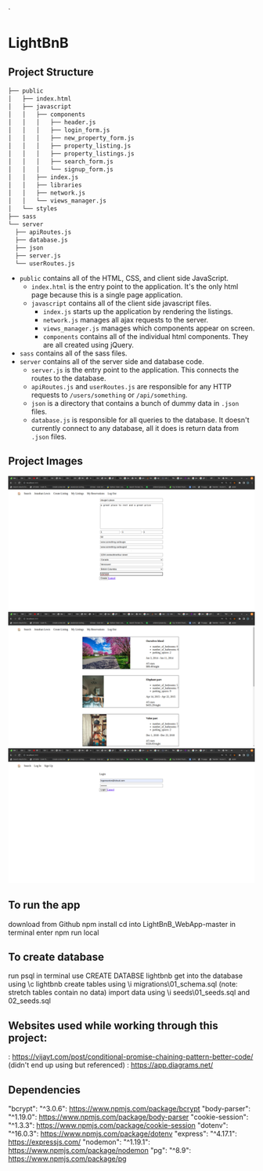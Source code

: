
`
# LightBnB

## Project Structure

```
├── public
│   ├── index.html
│   ├── javascript
│   │   ├── components 
│   │   │   ├── header.js
│   │   │   ├── login_form.js
│   │   │   ├── new_property_form.js
│   │   │   ├── property_listing.js
│   │   │   ├── property_listings.js
│   │   │   ├── search_form.js
│   │   │   └── signup_form.js
│   │   ├── index.js
│   │   ├── libraries
│   │   ├── network.js
│   │   └── views_manager.js
│   └── styles
├── sass
└── server
  ├── apiRoutes.js
  ├── database.js
  ├── json
  ├── server.js
  └── userRoutes.js
```

* `public` contains all of the HTML, CSS, and client side JavaScript. 
  * `index.html` is the entry point to the application. It's the only html page because this is a single page application.
  * `javascript` contains all of the client side javascript files.
    * `index.js` starts up the application by rendering the listings.
    * `network.js` manages all ajax requests to the server.
    * `views_manager.js` manages which components appear on screen.
    * `components` contains all of the individual html components. They are all created using jQuery.
* `sass` contains all of the sass files. 
* `server` contains all of the server side and database code.
  * `server.js` is the entry point to the application. This connects the routes to the database.
  * `apiRoutes.js` and `userRoutes.js` are responsible for any HTTP requests to `/users/something` or `/api/something`. 
  * `json` is a directory that contains a bunch of dummy data in `.json` files.
  * `database.js` is responsible for all queries to the database. It doesn't currently connect to any database, all it does is return data from `.json` files.

## Project Images
![Create a listing](images/createlisting.png)
![List of reservations](images/reservations.png)
![Login page](images/login.png)

## To run the app

download from Github
npm install
cd into LightBnB_WebApp-master
in terminal enter npm run local

## To create database

run psql in terminal
use CREATE DATABSE lightbnb
get into the database using \c lightbnb
create tables using \i migrations\01_schema.sql (note: stretch tables contain no data)
import data using \i seeds\01_seeds.sql and 02_seeds.sql


## Websites used while working through this project:
  <If conditions in promises>: https://vijayt.com/post/conditional-promise-chaining-pattern-better-code/ (didn't end up using but referenced)
  <ERD created with>: https://app.diagrams.net/ 


## Dependencies

  "bcrypt": "^3.0.6": https://www.npmjs.com/package/bcrypt
  "body-parser": "^1.19.0": https://www.npmjs.com/package/body-parser
  "cookie-session": "^1.3.3": https://www.npmjs.com/package/cookie-session
  "dotenv": "^16.0.3": https://www.npmjs.com/package/dotenv
  "express": "^4.17.1": https://expressjs.com/
  "nodemon": "^1.19.1": https://www.npmjs.com/package/nodemon
  "pg": "^8.9": https://www.npmjs.com/package/pg 
  